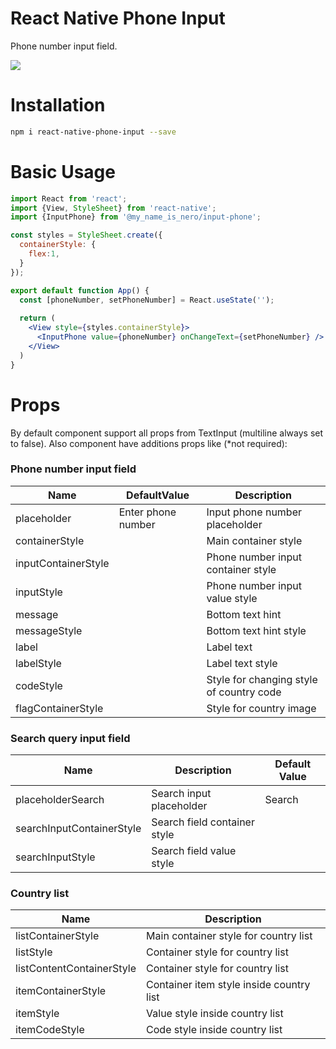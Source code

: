 # React Native Phone Input

Phone number input field.

![](example.gif)


# Installation

```sh
npm i react-native-phone-input --save
```


# Basic Usage
```jsx
import React from 'react';
import {View, StyleSheet} from 'react-native';
import {InputPhone} from '@my_name_is_nero/input-phone';

const styles = StyleSheet.create({
  containerStyle: {
    flex:1,
  }
});

export default function App() {
  const [phoneNumber, setPhoneNumber] = React.useState('');
  
  return (
    <View style={styles.containerStyle}>
      <InputPhone value={phoneNumber} onChangeText={setPhoneNumber} />
    </View>
  )
}
```

# Props
By default component support all props from TextInput (multiline always set to false). Also component have additions props like (*not required):

### Phone number input field

| Name | DefaultValue | Description |
|---|---|---|
| placeholder | Enter phone number | Input phone number placeholder |
| containerStyle | | Main container style | 
| inputContainerStyle | | Phone number input container style |
| inputStyle | | Phone number input value style | 
| message | | Bottom text hint |
| messageStyle | | Bottom text hint style |
| label | | Label text |
| labelStyle | | Label text style |
| codeStyle | | Style for changing style of country code |
| flagContainerStyle | | Style for country image |

### Search query input field

| Name | Description | Default Value |
| --- | --- | --- |
| placeholderSearch | Search input placeholder | Search |
| searchInputContainerStyle | Search field container style | |
| searchInputStyle | Search field value style | |

### Country list
| Name | Description | 
| --- | --- |
| listContainerStyle | Main container style for country list | 
| listStyle | Container style for country list | 
| listContentContainerStyle | Container style for country list | 
| itemContainerStyle | Container item style inside country list | 
| itemStyle | Value style inside country list | 
| itemCodeStyle | Code style inside country list |
  
  
